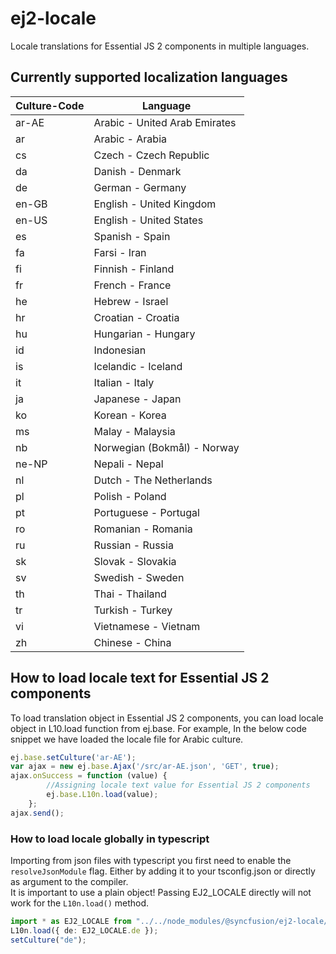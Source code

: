 # ej2-locale

Locale translations for Essential JS 2 components in multiple languages.

## Currently supported localization languages

| Culture-Code | Language                       |
| ------------ | ------------------------------ |
| ar-AE        | Arabic - United Arab Emirates  |
|ar            | Arabic - Arabia               |
| cs        | Czech - Czech Republic         |
| da      | Danish - Denmark               |
| de       | German - Germany               |
| en-GB     | English - United Kingdom      |
| en-US        | English - United States        |
| es      | Spanish - Spain                |
| fa      | Farsi - Iran                   |
| fi       | Finnish - Finland              |
| fr        | French - France                |
| he       | Hebrew - Israel                |
| hr      | Croatian - Croatia             |
| hu     | Hungarian - Hungary    
| id           | Indonesian
| is     |Icelandic - Iceland             |
| it     | Italian - Italy                |
| ja     | Japanese - Japan               |
| ko     | Korean - Korea                 |
| ms      | Malay - Malaysia               |
| nb      | Norwegian (Bokmål) - Norway    |
| ne-NP   | Nepali - Nepal               |
| nl      | Dutch - The Netherlands        |
| pl      | Polish - Poland                |
| pt      | Portuguese - Portugal          |
| ro      | Romanian - Romania             |
| ru     | Russian - Russia               |
| sk     | Slovak - Slovakia              |
| sv      | Swedish - Sweden               |
| th     | Thai - Thailand                 |
| tr    | Turkish - Turkey               |
| vi     | Vietnamese - Vietnam           |
| zh       | Chinese - China                |

## How to load locale text for Essential JS 2 components

To load translation object in Essential JS 2 components, you can load locale object in L10.load function from ej.base. For example, In the below code snippet we have loaded the locale file for Arabic culture.

```typescript
ej.base.setCulture('ar-AE');
var ajax = new ej.base.Ajax('/src/ar-AE.json', 'GET', true);
ajax.onSuccess = function (value) {
        //Assigning locale text value for Essential JS 2 components
        ej.base.L10n.load(value);
    };
ajax.send();

```

### How to load locale globally in typescript

Importing from json files with typescript you first need to enable the `resolveJsonModule` flag. Either by adding it to your tsconfig.json or directly as argument to the compiler.  
It is important to use a plain object! Passing EJ2_LOCALE directly will not work for the `L10n.load()` method.

```typescript
import * as EJ2_LOCALE from "../../node_modules/@syncfusion/ej2-locale/src/de.json";
L10n.load({ de: EJ2_LOCALE.de });
setCulture("de");
```
